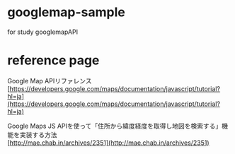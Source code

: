# googlemap-sample
for study googlemapAPI


# reference page

Google Map APIリファレンス  
[https://developers.google.com/maps/documentation/javascript/tutorial?hl=ja](https://developers.google.com/maps/documentation/javascript/tutorial?hl=ja)

Google Maps JS APIを使って「住所から緯度経度を取得し地図を検索する」機能を実装する方法  
[http://mae.chab.in/archives/2351](http://mae.chab.in/archives/2351)